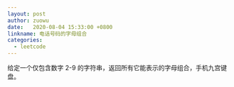 ```yaml
---
layout: post
author: zuowu
date:   2020-08-04 15:33:00 +0800
linkname: 电话号码的字母组合
categories: 
  - leetcode
---
```


给定一个仅包含数字 2-9 的字符串，返回所有它能表示的字母组合，手机九宫键盘。
 

